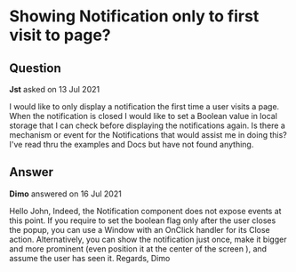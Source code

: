 # Showing Notification only to first visit to page?

## Question

**Jst** asked on 13 Jul 2021

I would like to only display a notification the first time a user visits a page. When the notification is closed I would like to set a Boolean value in local storage that I can check before displaying the notifications again. Is there a mechanism or event for the Notifications that would assist me in doing this? I've read thru the examples and Docs but have not found anything.

## Answer

**Dimo** answered on 16 Jul 2021

Hello John, Indeed, the Notification component does not expose events at this point. If you require to set the boolean flag only after the user closes the popup, you can use a Window with an OnClick handler for its Close action. Alternatively, you can show the notification just once, make it bigger and more prominent (even position it at the center of the screen ), and assume the user has seen it. Regards, Dimo
